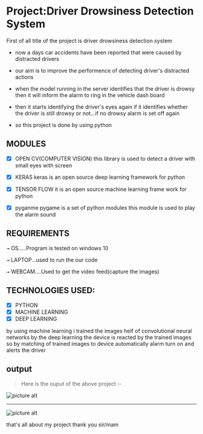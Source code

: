 # Project:Driver Drowsiness Detection System



First of all title of the project is driver drowsiness detection system 
          
* now a days car accidents have been reported that were caused by distracted drivers

* our aim is to improve the performence of detecting driver's distracted actions

* when the model running in the server identifies that the driver is drowsy then it will inform the alarm to ring in the vehicle dash board

* then it starts identifying the driver's eyes again if it identifies whether the driver is still drowsy or not...if no drowsy alarm is set off again
  
* so this project is done by using python

## MODULES
- [x] OPEN CV(COMPUTER VISION)
this library is used to detect a driver with small eyes with screen

- [x] KERAS
keras is an open source deep learning framework for python

- [x] TENSOR FLOW
it is an open source machine learning frame work for python

- [x] pyganme
pygame is a set of python modules 
this module is used to play the alarm sound 


## REQUIREMENTS
<kbd>→</kbd>  OS.....Program is tested on windows 10

<kbd>→</kbd>  LAPTOP...used to run the our code 

<kbd>→</kbd>  WEBCAM....Used to get the video feed(capture the images)


## TECHNOLOGIES USED:
- [x] PYTHON
- [x] MACHINE LEARNING
- [x] DEEP LEARNING

by using machine learning i trained the images helf of convolutional neural networks
by the  deep learning the device is reacted by the trained images 
so by matching of trained images to device automatically alarm turn on and alerts the driver


## output
 > Here is the ouput of the above project :-

![picture alt](http://via.placeholder.com/200x150 "please type something about picture")
- - - -
![picture alt](http://via.placeholder.com/200x150 "please type something about picture")


that's all about my project 
thank you sir/mam
